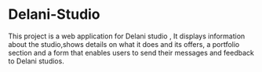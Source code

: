 # Delani-Studio
This project is a web application for Delani studio , It displays information about the studio,shows details on what  it does and its offers, a portfolio section and a form that enables users to send their messages and feedback to Delani studios.
